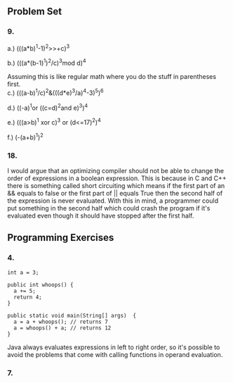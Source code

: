 ## Problem Set
### 9.
a.) (((a*b)<sup>1</sup>-1)<sup>2</sup>>>+c)<sup>3</sup>  

b.) (((a*(b-1)<sup>1</sup>)<sup>2</sup>/c)<sup>3</sup>mod d)<sup>4</sup>  

Assuming this is like regular math where you do the stuff in parentheses first. <br>
c.) (((a-b)<sup>1</sup>/c)<sup>2</sup>&(((d*e)<sup>3</sup>/a)<sup>4</sup>-3)<sup>5</sup>)<sup>6</sup>

d.)
((-a)<sup>1</sup>or ((c=d)<sup>2</sup>and e)<sup>3</sup>)<sup>4</sup>

e.) (((a>b)<sup>1</sup> xor c)<sup>3</sup> or (d<=17)<sup>2</sup>)<sup>4</sup>

f.) (-(a+b)<sup>1</sup>)<sup>2</sup>


### 18.
I would argue that an optimizing compiler should not be able to change the order of expressions in a boolean expression. This is because in C and C++ there is something called short circuiting which means if the first part of an && equals to false or the first part of || equals True then the second half of the expression is never evaluated. With this in mind, a programmer could put something in the second half which could crash the program if it's evaluated even though it should have stopped after the first half.  

## Programming Exercises
### 4.
    int a = 3;

    public int whoops() {
      a += 5;
      return 4;
    }

    public static void main(String[] args)  {
      a = a + whoops(); // returns 7
      a = whoops() + a; // returns 12
    }

Java always evaluates expressions in left to right order, so it's possible to avoid the problems that come with calling functions in operand evaluation.

### 7.

